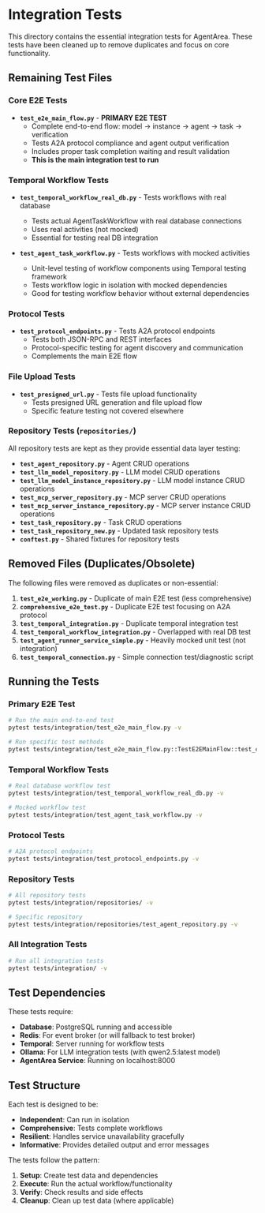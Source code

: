 # Integration Tests

This directory contains the essential integration tests for AgentArea. These tests have been cleaned up to remove duplicates and focus on core functionality.

## Remaining Test Files

### Core E2E Tests
- **`test_e2e_main_flow.py`** - **PRIMARY E2E TEST**
  - Complete end-to-end flow: model → instance → agent → task → verification
  - Tests A2A protocol compliance and agent output verification
  - Includes proper task completion waiting and result validation
  - **This is the main integration test to run**

### Temporal Workflow Tests
- **`test_temporal_workflow_real_db.py`** - Tests workflows with real database
  - Tests actual AgentTaskWorkflow with real database connections
  - Uses real activities (not mocked)
  - Essential for testing real DB integration

- **`test_agent_task_workflow.py`** - Tests workflows with mocked activities
  - Unit-level testing of workflow components using Temporal testing framework
  - Tests workflow logic in isolation with mocked dependencies
  - Good for testing workflow behavior without external dependencies

### Protocol Tests
- **`test_protocol_endpoints.py`** - Tests A2A protocol endpoints
  - Tests both JSON-RPC and REST interfaces
  - Protocol-specific testing for agent discovery and communication
  - Complements the main E2E flow

### File Upload Tests
- **`test_presigned_url.py`** - Tests file upload functionality
  - Tests presigned URL generation and file upload flow
  - Specific feature testing not covered elsewhere

### Repository Tests (`repositories/`)
All repository tests are kept as they provide essential data layer testing:
- **`test_agent_repository.py`** - Agent CRUD operations
- **`test_llm_model_repository.py`** - LLM model CRUD operations  
- **`test_llm_model_instance_repository.py`** - LLM model instance CRUD operations
- **`test_mcp_server_repository.py`** - MCP server CRUD operations
- **`test_mcp_server_instance_repository.py`** - MCP server instance CRUD operations
- **`test_task_repository.py`** - Task CRUD operations
- **`test_task_repository_new.py`** - Updated task repository tests
- **`conftest.py`** - Shared fixtures for repository tests

## Removed Files (Duplicates/Obsolete)

The following files were removed as duplicates or non-essential:

1. **`test_e2e_working.py`** - Duplicate of main E2E test (less comprehensive)
2. **`comprehensive_e2e_test.py`** - Duplicate E2E test focusing on A2A protocol
3. **`test_temporal_integration.py`** - Duplicate temporal integration test
4. **`test_temporal_workflow_integration.py`** - Overlapped with real DB test
5. **`test_agent_runner_service_simple.py`** - Heavily mocked unit test (not integration)
6. **`test_temporal_connection.py`** - Simple connection test/diagnostic script

## Running the Tests

### Primary E2E Test
```bash
# Run the main end-to-end test
pytest tests/integration/test_e2e_main_flow.py -v

# Run specific test methods
pytest tests/integration/test_e2e_main_flow.py::TestE2EMainFlow::test_complete_flow_with_execution_verification -v
```

### Temporal Workflow Tests
```bash
# Real database workflow test
pytest tests/integration/test_temporal_workflow_real_db.py -v

# Mocked workflow test  
pytest tests/integration/test_agent_task_workflow.py -v
```

### Protocol Tests
```bash
# A2A protocol endpoints
pytest tests/integration/test_protocol_endpoints.py -v
```

### Repository Tests
```bash
# All repository tests
pytest tests/integration/repositories/ -v

# Specific repository
pytest tests/integration/repositories/test_agent_repository.py -v
```

### All Integration Tests
```bash
# Run all integration tests
pytest tests/integration/ -v
```

## Test Dependencies

These tests require:
- **Database**: PostgreSQL running and accessible
- **Redis**: For event broker (or will fallback to test broker)
- **Temporal**: Server running for workflow tests
- **Ollama**: For LLM integration tests (with qwen2.5:latest model)
- **AgentArea Service**: Running on localhost:8000

## Test Structure

Each test is designed to be:
- **Independent**: Can run in isolation
- **Comprehensive**: Tests complete workflows
- **Resilient**: Handles service unavailability gracefully
- **Informative**: Provides detailed output and error messages

The tests follow the pattern:
1. **Setup**: Create test data and dependencies
2. **Execute**: Run the actual workflow/functionality
3. **Verify**: Check results and side effects
4. **Cleanup**: Clean up test data (where applicable) 